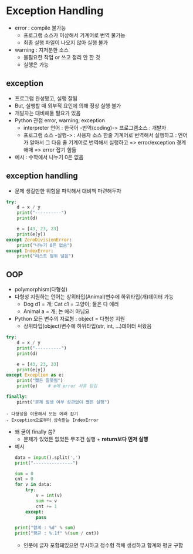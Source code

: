 # Exception Handling
- error : compile 불가능
    - 프로그램 소스가 이상해서 기계어로 번역 불가능
    - 최종 실행 파일이 나오지 않아 실행 불가
- warning : 지저분한 소스
    - 불필요한 작업 or 쓰고 정리 안 한 것
    - 실행은 가능
## exception 
- 프로그램 완성됐고, 실행 잘됨
- But, 실행할 때 외부적 요인에 의해 정상 실행 불가
- 개발자는 대비해둘 필요가 있음
- Python 관점 error, warning, exception
    - interpreter 언어 : 한국어 -번역(coding)-> 프로그램소스    : 개발자
    - 프로그램 소스 -실행->                                    : 사용자
                      소스 한줄 기계어로 번역해서 실행하고      : 언어가 알아서
                      그 다음 줄 기계어로 번역해서 실행하고
    => error/exception 경계 애매 => error 잡기 힘듦
- 예시 : 수학에서 나누기 0은 없음 

## exception handling
- 문제 생길만한 위험을 파악해서 대비책 마련해두자
```py
try:
    d = x / y
    print("----------")
    print(d)

    e = [43, 23, 23]
    print(e[y])
except ZeroDivisionError:
    print("나누기 0은 없슴")
except IndexError:
    print("리스트 범위 넘음")
```
## OOP
- polymorphism(다형성)
- 다형성 지원하는 언어는 상위타입(Animal)변수에 하위타입(개)데이터 가능
    - Dog d1 = 개;
      Cat c1 = 고양이;
      둘은 다 에러
    - Animal a = 개;
      는 에러 아님요
- Python 모든 변수의 자료형 : object
    = 다형성 지원 
    - 상위타입(object)변수에 하위타입(str, int, ...)데이터 써왔음
```py
try:
    d = x / y
    print("----------")
    print(d)

    e = [43, 23, 23]
    print(e[y])
except Exception as e:
    print("쨌든 잘못됨")
    print(e)    # e에 error 사유 담김

finally:
    pirnt("문제 발생 여부 상관없이 쨌든 실행")
```
    - 다형성을 이용해서 모든 에러 잡기
    - Exception으로부터 상속받는 IndexError
- 왜 굳이 finally 씀?
    - 문제가 있었든 없었든 무조건 실행 + **return보다 먼저 실행**
- 예시
    ```py
    data = input().split(',')
    print("---------------")

    sum = 0
    cnt = 0
    for v in data:
        try:
            v = int(v)
            sum += v
            cnt += 1
        except:
            pass

    print("합계 : %d" % sum)
    print("평균 : %.1f" %(sum / cnt))
    ```
    - 인풋에 글자 포함돼있으면 무시하고 정수형 객체 생성하고 합계와 평균 구함